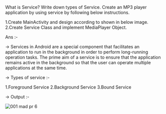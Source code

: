 What is Service? Write down types of Service. Create an MP3 player application by using service by following below instructions.

1.Create MainActivity and design according to shown in below image.
2.Create Service Class and implement MediaPlayer Object.

Ans :-

-> Services in Android are a special component that facilitates an application to run in the background in order to perform long-running operation tasks. The prime aim of a service is to ensure that the application remains active in the background so that the user can operate multiple applications at the same time.

-> Types of service :-

1.Foreground Service
2.Background Service
3.Bound Service

-> Output :-


![001 mad pr 6](https://github.com/AMANPATEL1108/MAD_Practical-6_21012011063/assets/108643338/13fec0e8-8a7a-4d7c-91a7-3a5ac3a3cd30)
